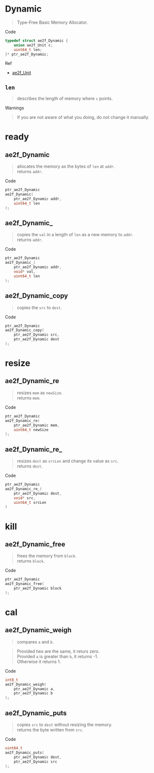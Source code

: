 ﻿# Dynamic
> Type-Free Basic Memory Allocator.  

Code
```c
typedef struct ae2f_Dynamic {
    union ae2f_Unit c;
    uint64_t len;
}* ptr_ae2f_Dynamic;
```

Ref
- [ae2f_Unit](./Unit.md)

## `len`
> describes the length of memory where `c` points.

Warnings
> If you are not aware of what you doing, do not change it manually.

# ready
## ae2f_Dynamic
> allocates the memory as the bytes of `len` at `addr`.  
> returns `addr`.

Code
```c
ptr_ae2f_Dynamic
ae2f_Dynamic(
    ptr_ae2f_Dynamic addr,
    uint64_t len
);
```

## ae2f_Dynamic_
> copies the `val` in a length of `len` as a new memory to `addr`.  
> returns `addr`.

Code
```c
ptr_ae2f_Dynamic
ae2f_Dynamic_(
    ptr_ae2f_Dynamic addr, 
    void* val, 
    uint64_t len
);
```

## ae2f_Dynamic_copy
> copies the `src` to `dest`.  

Code
```c
ptr_ae2f_Dynamic
ae2f_Dynamic_copy(
    ptr_ae2f_Dynamic src,
    ptr_ae2f_Dynamic dest
);
```

# resize
## ae2f_Dynamic_re
> resizes `mem` as `newSize`.  
> returns `mem`.

Code
```c
ptr_ae2f_Dynamic 
ae2f_Dynamic_re(
	ptr_ae2f_Dynamic mem,
	uint64_t newSize
);
```

## ae2f_Dynamic_re_
> resizes `dest` as `srcLen` and change its value as `src`.  
> returns `dest`.

Code
```c
ptr_ae2f_Dynamic 
ae2f_Dynamic_re_(
	ptr_ae2f_Dynamic dest,
	void* src,
	uint64_t srcLen
)
```

# kill
## ae2f_Dynamic_free
> frees the memory from `block`.  
> returns `block`.

Code
```c
ptr_ae2f_Dynamic 
ae2f_Dynamic_free(
	ptr_ae2f_Dynamic block
);
```

# cal
## ae2f_Dynamic_weigh
> compares `a` and `b`.  

> Provided two are the same, it returs zero.  
> Provided `a` is greater than `b`, it returns -1.  
> Otherwise it returns 1.

Code
```c
int8_t 
ae2f_Dynamic_weigh(
	ptr_ae2f_Dynamic a,
	ptr_ae2f_Dynamic b
);
```

## ae2f_Dynamic_puts
> copies `src` to `dest` without resizing the memory.  
> returns the byte written from `src`.

Code
```c
uint64_t 
ae2f_Dynamic_puts(
	ptr_ae2f_Dynamic dest,
	ptr_ae2f_Dynamic src
);
```